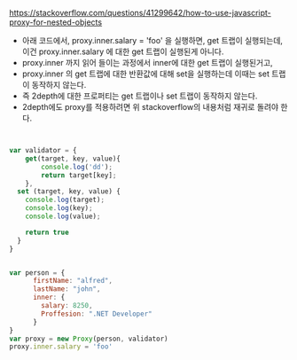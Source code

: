 https://stackoverflow.com/questions/41299642/how-to-use-javascript-proxy-for-nested-objects

- 아래 코드에서, proxy.inner.salary = 'foo' 을 실행하면, get 트랩이 실행되는데, 이건 proxy.inner.salary 에 대한 get 트랩이 실행된게 아니다. 
- proxy.inner 까지 읽어 들이는 과정에서 inner에 대한 get 트랩이 실행된거고, 
- proxy.inner 의 get 트랩에 대한 반환값에 대해 set을 실행하는데 이때는 set 트랩이 동작하지 않는다.
- 즉 2depth에 대한 프로퍼티는 get 트랩이나 set 트랩이 동작하지 않는다.
- 2depth에도 proxy를 적용하려면 위 stackoverflow의 내용처럼 재귀로 돌려야 한다. 


```js


var validator = {
    get(target, key, value){
        console.log('dd');
        return target[key];
    }, 
  set (target, key, value) {
    console.log(target);
    console.log(key);
    console.log(value);

    return true
  }
}


var person = {
      firstName: "alfred",
      lastName: "john",
      inner: {
        salary: 8250,
        Proffesion: ".NET Developer"
      }
}
var proxy = new Proxy(person, validator)
proxy.inner.salary = 'foo'

```